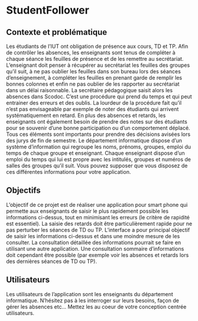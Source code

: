 # StudentFollower

## Contexte et problématique
Les étudiants de l’IUT ont obligation de présence aux cours, TD et TP. Afin de
contrôler les absences, les enseignants sont tenus de compléter à chaque séance
les feuilles de présence et de les remettre au secrétariat. L’enseignant doit
penser à récupérer au secrétariat les feuilles des groupes qu’il suit, à ne pas
oublier les feuilles dans son bureau lors des séances d’enseignement, à
compléter les feuilles en prenant garde de remplir les bonnes colonnes et enfin
ne pas oublier de les rapporter au secrétariat dans un délai raisonnable. La
secrétaire pédagogique saisit alors les absences dans Scodoc. C’est une
procédure qui prend du temps et qui peut entrainer des erreurs et des oublis.
La lourdeur de la procédure fait qu’il n’est pas envisageable par exemple de
noter des étudiants qui arrivent systématiquement en retard. En plus des
absences et retards, les enseignants ont également besoin de prendre des notes
sur des étudiants pour se souvenir d’une bonne participation ou d’un
comportement déplacé. Tous ces éléments sont importants pour prendre des
décisions avisées lors des jurys de fin de semestre.
Le département informatique dispose d’un système d’information qui regroupe les
noms, prénoms, groupes, emploi du temps de chaque groupe et enseignant. Chaque
enseignant dispose d’un emploi du temps qui lui est propre avec les intitulés,
groupes et numéros de salles des groupes qu’il suit. Vous pouvez supposer que
vous disposez de ces différentes informations pour votre application.

## Objectifs
L’objectif de ce projet est de réaliser une application pour smart phone qui
permette aux enseignants de saisir le plus rapidement possible les informations
ci-dessus, tout en minimisant les erreurs (le critère de rapidité est
essentiel). La saisie des retards doit être particulièrement rapide pour ne pas
perturber les séances de TD ou TP.
L’interface a pour principal objectif de saisir les informations ci-dessus et
dans une moindre mesure de les consulter. La consultation détaillée des
informations pourrait se faire en utilisant une autre application. Une
consultation sommaire d’informations doit cependant être possible (par exemple
voir les absences et retards lors des dernières séances de TD ou TP). 

## Utilisateurs
 Les utilisateurs de l’application sont les enseignants du département
 informatique. N’hésitez pas à les interroger sur leurs besoins, façon de gérer
 les absences etc... Mettez les au coeur de votre conception centrée
 utilisateurs.

